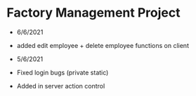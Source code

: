# Factory Management Project

* 6/6/2021
* added edit employee + delete employee functions on client

* 5/6/2021
* Fixed login bugs (private static)
* Added in server action control
